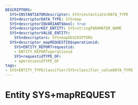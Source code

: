 ```yaml
---
DESCRIPTORS:
  SYS+INSTANTIATORdescriptor: SYS+instantiatorDATA_TYPE
  SYS+descriptorDATA_TYPE: SYS+map
  SYS+descriptorINVARIANT$bool: true
  SYS+descriptorKEY_ENTITY: SYS+stringPARAMATER_NAME
  SYS+descriptorVALUE_ENTITY:
    SYS+descriptors: SYS+mapDESCRIPTORS
  SYS+descriptor_mapREQUESTID$operationid:
    SYS+ENTITY_REPORTrequestid:
    - ENTITY_REPORToperationid
    SYS+requestidTYPE_OF:
    - operationidTYPE_OF
tags:
- SYS+ENTITY_TYPEclassifier/SYS+classifier_valueDATA_TYPE
---
```

# Entity SYS+mapREQUEST


